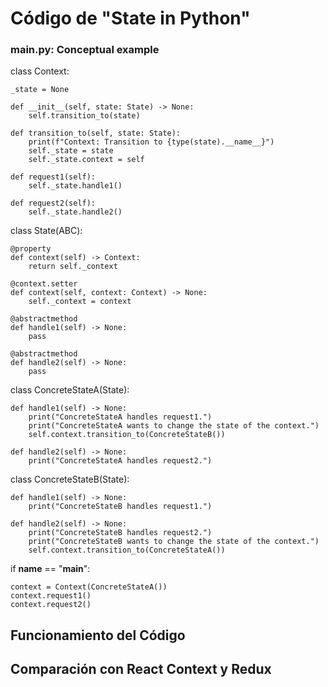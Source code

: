 # Código de "State in Python" 
### main.py: Conceptual example

class Context:

    _state = None
    
    def __init__(self, state: State) -> None:
        self.transition_to(state)
        
    def transition_to(self, state: State):
        print(f"Context: Transition to {type(state).__name__}")
        self._state = state
        self._state.context = self
      
    def request1(self):
        self._state.handle1()
        
    def request2(self):
        self._state.handle2()

class State(ABC):

    @property
    def context(self) -> Context:
        return self._context
        
    @context.setter
    def context(self, context: Context) -> None:
        self._context = context
        
    @abstractmethod
    def handle1(self) -> None:
        pass
        
    @abstractmethod
    def handle2(self) -> None:
        pass

class ConcreteStateA(State):

    def handle1(self) -> None:
        print("ConcreteStateA handles request1.")
        print("ConcreteStateA wants to change the state of the context.")
        self.context.transition_to(ConcreteStateB())
        
    def handle2(self) -> None:
        print("ConcreteStateA handles request2.")
        
class ConcreteStateB(State):

    def handle1(self) -> None:
        print("ConcreteStateB handles request1.")
    
    def handle2(self) -> None:
        print("ConcreteStateB handles request2.")
        print("ConcreteStateB wants to change the state of the context.")
        self.context.transition_to(ConcreteStateA())

if __name__ == "__main__":
   
    context = Context(ConcreteStateA())
    context.request1()
    context.request2()

## Funcionamiento del Código

## Comparación con React Context y Redux
